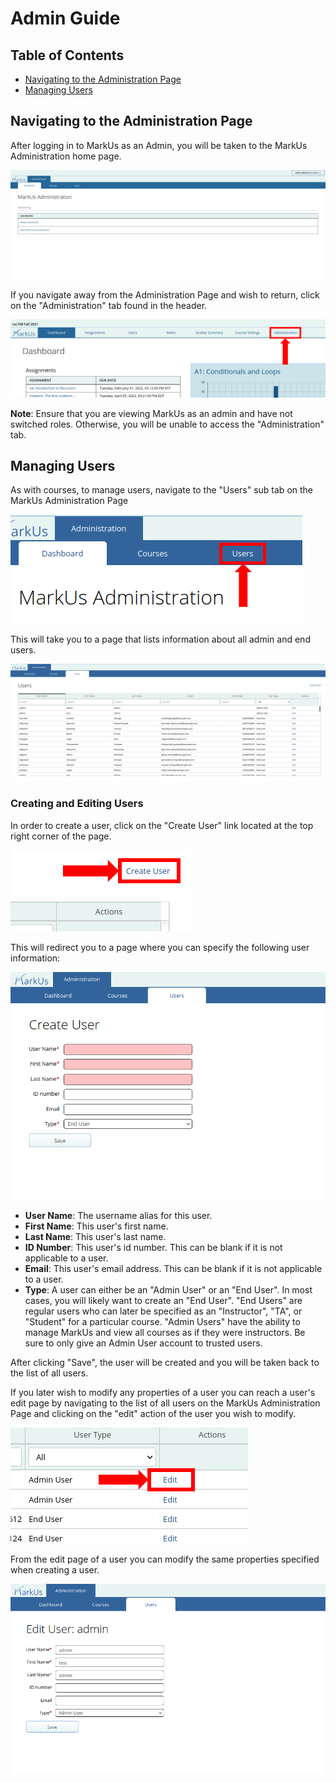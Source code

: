 # Admin Guide

## Table of Contents

- [Navigating to the Administration Page](#navigating-to-the-administration-page)
- [Managing Users](#managing-users)

## Navigating to the Administration Page

After logging in to MarkUs as an Admin, you will be taken to the MarkUs Administration home page.

![Markus Admin Dashboard](images/markus-admin-dashboard.png)

If you navigate away from the Administration Page and wish to return, click on the "Administration" tab found in the header.

![Markus Admin Tab](images/markus-admin-tab.png)

**Note**: Ensure that you are viewing MarkUs as an admin and have not switched roles. Otherwise, you will be unable to access the "Administration" tab.

## Managing Users

As with courses, to manage users, navigate to the "Users" sub tab on the MarkUs Administration Page

![Markus User Tab](images/markus-admin-user-tab.png)

This will take you to a page that lists information about all admin and end users.

![Markus User List](images/markus-admin-users-list.png)

### Creating and Editing Users

In order to create a user, click on the "Create User" link located at the top right corner of the page.

![Markus User New Link](images/markus-admin-user-new-link.png)

This will redirect you to a page where you can specify the following user information:

![Markus User New Page](images/markus-admin-user-new.png)

- **User Name**: The username alias for this user.
- **First Name**: This user's first name.
- **Last Name**: This user's last name.
- **ID Number**: This user's id number. This can be blank if it is not applicable to a user.
- **Email**: This user's email address. This can be blank if it is not applicable to a user.
- **Type**: A user can either be an "Admin User" or an "End User". In most cases, you will likely want to create an "End User". "End Users" are regular users who can later be specified as an "Instructor", "TA", or "Student" for a particular course. "Admin Users" have the ability to manage MarkUs and view all courses as if they were instructors. Be sure to only give an Admin User account to trusted users.

After clicking "Save", the user will be created and you will be taken back to the list of all users.

If you later wish to modify any properties of a user you can reach a user's edit page by navigating to the list of all users on the MarkUs Administration Page and clicking on the "edit" action of the user you wish to modify.

![Markus User Edit Link](images/markus-admin-user-edit-link.png)

From the edit page of a user you can modify the same properties specified when creating a user.

![Markus User Edit Page](images/markus-admin-user-edit.png)
